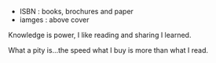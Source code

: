 + ISBN : books, brochures and paper
+ iamges : above cover

Knowledge is power, I like reading and sharing I learned.

What a pity is...the speed what I buy is more than what I read.